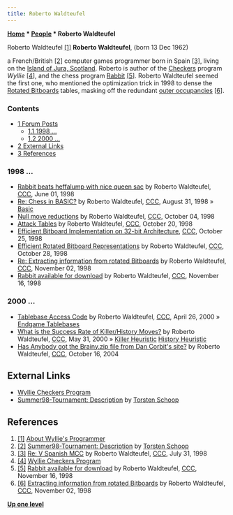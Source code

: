 ```yaml
---
title: Roberto Waldteufel
---
```

**[Home](Home "Home") \* [People](People "People") \* Roberto Waldteufel**



 [](http://www.wylliedraughts.com/roberto.htm) Roberto Waldteufel <a id="cite-note-1" href="#cite-ref-1">[1]</a> 
**Roberto Waldteufel**, (born 13 Dec 1962)  

a French/British <a id="cite-note-2" href="#cite-ref-2">[2]</a> computer games programmer born in Spain <a id="cite-note-3" href="#cite-ref-3">[3]</a>, living on the [Island of Jura, Scotland](https://en.wikipedia.org/wiki/Jura,_Scotland). Roberto is author of the [Checkers](Checkers "Checkers") program *Wyllie* <a id="cite-note-4" href="#cite-ref-4">[4]</a>, and the chess program [Rabbit](Rabbit "Rabbit") <a id="cite-note-5" href="#cite-ref-5">[5]</a>. Roberto Waldteufel seemed the first one, who mentioned the optimization trick in 1998 to dense the [Rotated Bitboards](Rotated_Bitboards "Rotated Bitboards") tables, masking off the redundant [outer occupancies](First_Rank_Attacks#TheOuterSquares "First Rank Attacks") <a id="cite-note-6" href="#cite-ref-6">[6]</a>. 



### Contents


* [1 Forum Posts](#forum-posts)
	+ [1.1 1998 ...](#1998-...)
	+ [1.2 2000 ...](#2000-...)
* [2 External Links](#external-links)
* [3 References](#references)






### 1998 ...


* [Rabbit beats heffalump with nice queen sac](https://www.stmintz.com/ccc/index.php?id=19733) by Roberto Waldteufel, [CCC](CCC "CCC"), June 01, 1998
* [Re: Chess in BASIC?](https://www.stmintz.com/ccc/index.php?id=25740) by Roberto Waldteufel, [CCC](CCC "CCC"), August 31, 1998 » [Basic](Basic "Basic")
* [Null move reductions](https://www.stmintz.com/ccc/index.php?id=28772) by Roberto Waldteufel, [CCC](CCC "CCC"), October 04, 1998
* [Attack Tables](https://www.stmintz.com/ccc/index.php?id=30023) by Roberto Waldteufel, [CCC](CCC "CCC"), October 20, 1998
* [Efficient Bitboard Implementation on 32-bit Architecture](https://www.stmintz.com/ccc/index.php?id=30562), [CCC](CCC "CCC"), October 25, 1998
* [Efficient Rotated Bitboard Representations](https://www.stmintz.com/ccc/index.php?id=30863) by Roberto Waldteufel, [CCC](CCC "CCC"), October 28, 1998
* [Re: Extracting information from rotated Bitboards](https://www.stmintz.com/ccc/index.php?id=31456) by Roberto Waldteufel, [CCC](CCC "CCC"), November 02, 1998
* [Rabbit available for download](https://www.stmintz.com/ccc/index.php?id=33136) by Roberto Waldteufel, [CCC](CCC "CCC"), November 16, 1998


### 2000 ...


* [Tablebase Access Code](https://www.stmintz.com/ccc/index.php?id=107902) by Roberto Waldteufel, [CCC](CCC "CCC"), April 26, 2000 » [Endgame Tablebases](Endgame_Tablebases "Endgame Tablebases")
* [What is the Success Rate of Killer/History Moves?](https://www.stmintz.com/ccc/index.php?id=113078) by Roberto Waldteufel, [CCC](CCC "CCC"), May 31, 2000 » [Killer Heuristic](Killer_Heuristic "Killer Heuristic") [History Heuristic](History_Heuristic "History Heuristic")
* [Has Anybody got the Brainy.zip file from Dan Corbit's site?](https://www.stmintz.com/ccc/index.php?id=391828) by Roberto Waldteufel, [CCC](CCC "CCC"), October 16, 2004


## External Links


* [Wyllie Checkers Program](http://www.wylliedraughts.com/)
* [Summer98-Tournament: Description](http://chess.fsv.de/Summer98/descript.htm#Roberto%20Waldteufel) by [Torsten Schoop](index.php?title=Torsten_Schoop&action=edit&redlink=1 "Torsten Schoop (page does not exist)")


## References


1. <a id="cite-ref-1" href="#cite-note-1">[1]</a> [About Wyllie's Programmer](http://www.wylliedraughts.com/roberto.htm)
2. <a id="cite-ref-2" href="#cite-note-2">[2]</a> [Summer98-Tournament: Description](http://chess.fsv.de/Summer98/descript.htm#Roberto%20Waldteufel) by [Torsten Schoop](index.php?title=Torsten_Schoop&action=edit&redlink=1 "Torsten Schoop (page does not exist)")
3. <a id="cite-ref-3" href="#cite-note-3">[3]</a> [Re: V Spanish MCC](https://www.stmintz.com/ccc/index.php?id=23490) by Roberto Waldteufel, [CCC](CCC "CCC"), July 31, 1998
4. <a id="cite-ref-4" href="#cite-note-4">[4]</a> [Wyllie Checkers Program](http://www.wylliedraughts.com/)
5. <a id="cite-ref-5" href="#cite-note-5">[5]</a> [Rabbit available for download](https://www.stmintz.com/ccc/index.php?id=33136) by Roberto Waldteufel, [CCC](CCC "CCC"), November 16, 1998
6. <a id="cite-ref-6" href="#cite-note-6">[6]</a> [Extracting information from rotated Bitboards](https://www.stmintz.com/ccc/index.php?id=31456) by Roberto Waldteufel, [CCC](CCC "CCC"), November 02, 1998

**[Up one level](People "People")**







 

